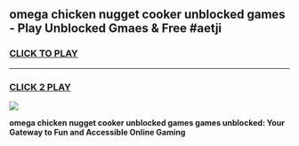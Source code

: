 
## omega chicken nugget cooker unblocked games - Play Unblocked Gmaes & Free #aetji
<h3>
<a href="https://news.freeplayer.one?title=omega_chicken_nugget_cooker_unblocked_games&ref=03M">CLICK TO PLAY</a></h3>
<hr>

<h3>
<a href="https://news.freeplayer.one?title=omega_chicken_nugget_cooker_unblocked_games&ref=03M">CLICK 2 PLAY</a>
  
</h3>

<a href="https://news.freeplayer.one?title=omega_chicken_nugget_cooker_unblocked_games&ref=03M"><img src="https://clearcache.store/games.png"></a>


**omega chicken nugget cooker unblocked games games unblocked: Your Gateway to Fun and Accessible Online Gaming**
